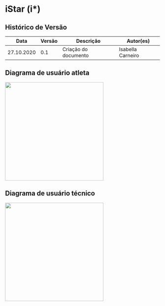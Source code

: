 # iStar (i*)


## Histórico de Versão
<table class="table table-striped border">
    <thead>
        <th>Data</th> 
        <th>Versão </th> 
        <th>Descrição</th> 
        <th>Autor(es)</th>
    </thead>
    <tbody>
        <tr>
            <td> 27.10.2020 </td>
            <td>  0.1   </td>
            <td> Criação do documento</td>
            <td> Isabella Carneiro </td>
        </tr>
    </tbody>
</table>

## Diagrama de usuário atleta

<img height="320px" src="../../../images/iStar1.png"> 

## Diagrama de usuário técnico

<img height="320px" src="../../../images/iStar2.png"> 
